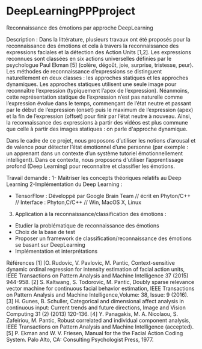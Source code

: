# DeepLearningPPPproject
Reconnaissance des émotions par approche DeepLearning

Description : Dans la littérature, plusieurs travaux ont été proposés pour la reconnaissance des émotions et cela à travers la reconnaissance des expressions faciales et la détection des Action Units [1,2]. Les expressions reconnues sont classées en six actions universelles définies par le psychologue Paul Ekman [5] (colère, dégoût, joie, surprise, tristesse, peur). 
Les méthodes de reconnaissance d’expressions se distinguent naturellement en deux classes : les approches statiques et les approches dynamiques. Les approches statiques utilisent une seule image pour reconnaître l’expression (typiquement l’apex de l’expression). Néanmoins, cette représentation statique de l’expression n’est pas naturelle comme l’expression évolue dans le temps, commençant de l’état neutre et passant par le début de l’expression (onset) puis le maximum de l’expression (apex) et la fin de l’expression (offset) pour finir par l’état neutre à nouveau. Ainsi, la reconnaissance des expressions à partir des vidéos est plus commune que celle à partir des images statiques : on parle d'approche dynamique. 

Dans le cadre de ce projet, nous proposons d’utiliser les notions d’arousal et de valence pour détecter l’état émotionnel d’une personne (par exemple : un apprenant dans un contexte d’un système tutoriel émotionnellement intelligent). Dans ce contexte, nous proposons d'utiliser l’apprentissage profond (Deep Learning) pour reconnaitre et classifier les émotions. 

Travail demandé :
1- Maîtriser les concepts théoriques relatifs au Deep Learning
2-Implémentation du Deep Learning : 
- TensorFlow : Développé par Google Brain Team // écrit en Phyton/C++ // Interface : Phyton,C/C++ // Win, MacOS X, Linux 
3. Application à la reconnaissance/classification des émotions :
- Etudier la problématique de reconnaissance des émotions
- Choix de la base de test 
- Proposer un framework de classification/reconnaissance des émotions se basant sur DeepLearning 
- Implémentation et interprétations

Références 
[1]	[O. Rudovic, V. Pavlovic, M. Pantic, Context-sensitive dynamic ordinal regression for intensity estimation of facial action units, IEEE Transactions on Pattern Analysis and Machine Intelligence 37 (2015) 944-958.
[2]	S. Kaltwang, S. Todorovic, M. Pantic, Doubly sparse relevance vector machine for continuous facial behavior estimation, IEEE Transactions on Pattern Analysis and Machine Intelligence,Volume: 38, Issue: 9 (2016).
[3]	H. Gunes, B. Schuller, Categorical and dimensional affect analysis in continuous input: Current trends and future directions, Image and Vision Computing 31 (2) (2013) 120-136.
[4]	Y. Panagakis, M. A. Nicolaou, S. Zafeiriou, M. Pantic, Robust correlated and individual component analysis, IEEE Transactions on Pattern Analysis and Machine Intelligence (accepted).
[5]	P. Ekman and W. V. Friesen, Manual for the the Facial Action Coding System. Palo Alto, CA: Consulting Psychologist Press, 1977.
